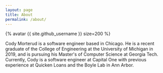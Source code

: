 ```yaml
---
layout: page
title: About
permalink: /about/
---
```

{% avatar {{ site.github_username }} size=200 %}

Cody Morterud is a software engineer based in Chicago. 
He is a recent graduate of the College of Engineering at the University of Michigan in 2019,
and is pursuing his Master's of Computer Science at Georgia Tech.
Currently, Cody is a software engineer at Capital One 
with previous experience at Quicken Loans and the Boyle Lab in Ann Arbor.


<!-- This is the base Jekyll theme. You can find out more info about customizing your Jekyll theme, as well as basic Jekyll usage documentation at [jekyllrb.com](https://jekyllrb.com/)

You can find the source code for Minima at GitHub:
[jekyll][jekyll-organization] /
[minima](https://github.com/jekyll/minima)

You can find the source code for Jekyll at GitHub:
[jekyll][jekyll-organization] /
[jekyll](https://github.com/jekyll/jekyll)


[jekyll-organization]: https://github.com/jekyll -->
